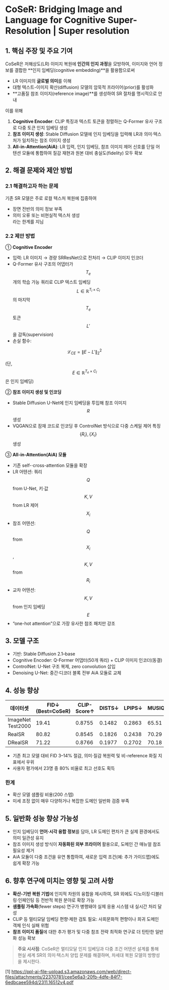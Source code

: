 # CoSeR: Bridging Image and Language for Cognitive Super-Resolution | Super resolution

## 1. 핵심 주장 및 주요 기여  
CoSeR은 저해상도(LR) 이미지 복원에 **인간의 인지 과정**을 모방하여, 이미지와 언어 정보를 결합한 **인지 임베딩(cognitive embedding)**을 활용함으로써  
- LR 이미지의 **글로벌 의미**를 이해  
- 대형 텍스트-이미지 확산(diffusion) 모델의 암묵적 프라이어(prior)를 활성화  
- **고품질 참조 이미지(reference image)**를 생성하여 SR 절차를 명시적으로 안내  

이를 위해  
1) **Cognitive Encoder**: CLIP 특징과 텍스트 토큰을 정렬하는 Q-Former 유사 구조로 다중 토큰 인지 임베딩 생성  
2) **참조 이미지 생성**: Stable Diffusion 모델에 인지 임베딩을 입력해 LR과 의미·텍스처가 일치하는 참조 이미지 생성  
3) **All-in-Attention(AiA)**: LR 입력, 인지 임베딩, 참조 이미지 제어 신호를 단일 어텐션 모듈에 통합하여 질감 재현과 원본 대비 충실도(fidelity) 모두 확보  

## 2. 해결 문제와 제안 방법

### 2.1 해결하고자 하는 문제  
기존 SR 모델은 주로 로컬 텍스처 복원에 집중하여  
- 장면 전반의 의미 정보 부족  
- 의미 오류 또는 비현실적 텍스처 생성  
라는 한계를 지님  

### 2.2 제안 방법  
① **Cognitive Encoder**  
- 입력: LR 이미지 → 경량 SRResNet으로 전처리 → CLIP 이미지 인코더  
- Q-Former 유사 구조의 어댑터가 $$T_e$$개의 학습 가능 쿼리로 CLIP 텍스트 임베딩 $$L\in\mathbb{R}^{T_l\times C_l}$$의 마지막 $$T_e$$ 토큰 $$L'$$을 감독(supervision)  
- 손실 함수:  

$$
\mathcal{L}_{CE} = \|E - L'\|_2^2
$$ 

(단, $$E\in\mathbb{R}^{T_e\times C_l}$$은 인지 임베딩)  

② **참조 이미지 생성 및 인코딩**  
- Stable Diffusion U-Net에 인지 임베딩을 투입해 참조 이미지 $$R$$ 생성  
- VQGAN으로 잠재 코드로 인코딩 후 ControlNet 방식으로 다중 스케일 제어 특징 $$\{R_i\},\{X_i\}$$ 생성  

③ **All-in-Attention(AiA) 모듈**  
- 기존 self-·cross-attention 모듈을 확장  
- LR 어텐션: 쿼리 $$Q$$ from U-Net, 키·값 $$K,V$$ from LR 제어 $$X_i$$  
- 참조 어텐션: $$Q$$ from $$X_i$$, $$K,V$$ from $$R_i$$  
- 교차 어텐션: $$K,V$$ from 인지 임베딩 $$E$$  
- “one-hot attention”으로 가장 유사한 참조 패치만 강조  

## 3. 모델 구조  
- 기반: Stable Diffusion 2.1–base  
- Cognitive Encoder: Q-Former 어댑터(50개 쿼리) + CLIP 이미지 인코더(동결)  
- ControlNet: U-Net 구조 복제, zero convolution 삽입  
- Denoising U-Net: 중간·디코더 블록 전부 AiA 모듈로 교체  

## 4. 성능 향상  
| 데이터셋                | FID↓ (Best=CoSeR) | CLIP-Score↑ | DISTS↓ | LPIPS↓ | MUSIQ↑ |
|-------------------------|-------------------|-------------|--------|--------|--------|
| ImageNet Test2000       | 19.41             | 0.8755      | 0.1482 | 0.2863 | 65.51  |
| RealSR                  | 80.82             | 0.8545      | 0.1826 | 0.2438 | 70.29  |
| DRealSR                 | 71.22             | 0.8766      | 0.1977 | 0.2702 | 70.18  |

- 기존 최고 모델 대비 FID 3–14% 절감, 의미·질감 복원력 및 비-reference 화질 지표에서 우위  
- 사용자 평가에서 23명 중 80% 비율로 최고 선호도 획득  

### 한계  
- 확산 모델 샘플링 비용(200 스텝)  
- 미세 조정 없이 매우 다양하거나 복잡한 도메인 일반화 검증 부족  

## 5. 일반화 성능 향상 가능성  
- 인지 임베딩이 **언어·시각 융합 정보**를 담아, LR 도메인 편차가 큰 실제 환경에서도 의미 일관성 유지  
- 참조 이미지 생성 방식이 **자동화된 외부 프라이어** 활용으로, 도메인 간 매뉴얼 참조 필요성 제거  
- AiA 모듈이 다중 조건을 유연 통합하여, 새로운 입력 조건(예: 추가 가이드맵)에도 쉽게 확장 가능  

## 6. 향후 연구에 미치는 영향 및 고려 사항  
- **확산-기반 복원 기법**에 인지적 차원의 융합을 제시하여, SR 외에도 디노이징·디블러링·인페인팅 등 전반적 복원 분야로 확장 가능  
- **샘플링 가속화**(fewer steps) 연구가 병행돼야 실제 응용 시스템 내 실시간 처리 달성  
- CLIP 등 멀티모달 임베딩 편향·제한 검토 필요: 사회문화적 편향이나 희귀 도메인 객체 인식 실패 위험  
- **참조 이미지 품질**에 대한 추가 평가 및 다중 참조 전략 최적화 연구로 더 탄탄한 일반화 성능 확보  

> **주요 시사점**: CoSeR은 멀티모달 인지 임베딩과 다중 조건 어텐션 설계를 통해 현실 세계 SR의 의미·텍스처 양립 문제를 해결하며, 차세대 복원 모델의 방향성을 제시한다.

[1] https://ppl-ai-file-upload.s3.amazonaws.com/web/direct-files/attachments/22370781/cee5e6a3-20fb-4dfe-84f7-6edbcaee594d/2311.16512v4.pdf
